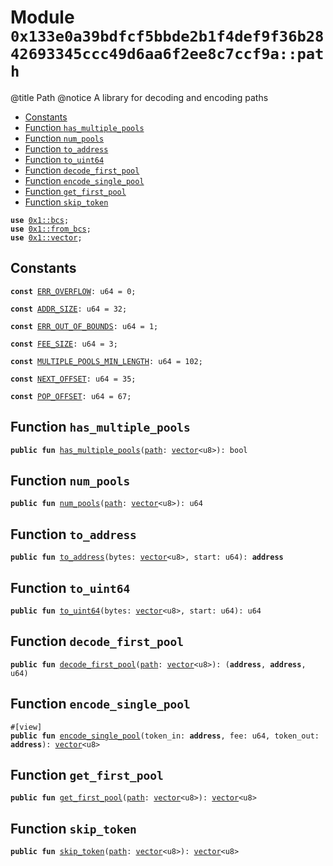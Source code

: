 
<a id="0x133e0a39bdfcf5bbde2b1f4def9f36b2842693345ccc49d6aa6f2ee8c7ccf9a_path"></a>

# Module `0x133e0a39bdfcf5bbde2b1f4def9f36b2842693345ccc49d6aa6f2ee8c7ccf9a::path`

@title Path
@notice A library for decoding and encoding paths


-  [Constants](#@Constants_0)
-  [Function `has_multiple_pools`](#0x133e0a39bdfcf5bbde2b1f4def9f36b2842693345ccc49d6aa6f2ee8c7ccf9a_path_has_multiple_pools)
-  [Function `num_pools`](#0x133e0a39bdfcf5bbde2b1f4def9f36b2842693345ccc49d6aa6f2ee8c7ccf9a_path_num_pools)
-  [Function `to_address`](#0x133e0a39bdfcf5bbde2b1f4def9f36b2842693345ccc49d6aa6f2ee8c7ccf9a_path_to_address)
-  [Function `to_uint64`](#0x133e0a39bdfcf5bbde2b1f4def9f36b2842693345ccc49d6aa6f2ee8c7ccf9a_path_to_uint64)
-  [Function `decode_first_pool`](#0x133e0a39bdfcf5bbde2b1f4def9f36b2842693345ccc49d6aa6f2ee8c7ccf9a_path_decode_first_pool)
-  [Function `encode_single_pool`](#0x133e0a39bdfcf5bbde2b1f4def9f36b2842693345ccc49d6aa6f2ee8c7ccf9a_path_encode_single_pool)
-  [Function `get_first_pool`](#0x133e0a39bdfcf5bbde2b1f4def9f36b2842693345ccc49d6aa6f2ee8c7ccf9a_path_get_first_pool)
-  [Function `skip_token`](#0x133e0a39bdfcf5bbde2b1f4def9f36b2842693345ccc49d6aa6f2ee8c7ccf9a_path_skip_token)


<pre><code><b>use</b> <a href="">0x1::bcs</a>;
<b>use</b> <a href="">0x1::from_bcs</a>;
<b>use</b> <a href="">0x1::vector</a>;
</code></pre>



<a id="@Constants_0"></a>

## Constants


<a id="0x133e0a39bdfcf5bbde2b1f4def9f36b2842693345ccc49d6aa6f2ee8c7ccf9a_path_ERR_OVERFLOW"></a>



<pre><code><b>const</b> <a href="path.md#0x133e0a39bdfcf5bbde2b1f4def9f36b2842693345ccc49d6aa6f2ee8c7ccf9a_path_ERR_OVERFLOW">ERR_OVERFLOW</a>: u64 = 0;
</code></pre>



<a id="0x133e0a39bdfcf5bbde2b1f4def9f36b2842693345ccc49d6aa6f2ee8c7ccf9a_path_ADDR_SIZE"></a>



<pre><code><b>const</b> <a href="path.md#0x133e0a39bdfcf5bbde2b1f4def9f36b2842693345ccc49d6aa6f2ee8c7ccf9a_path_ADDR_SIZE">ADDR_SIZE</a>: u64 = 32;
</code></pre>



<a id="0x133e0a39bdfcf5bbde2b1f4def9f36b2842693345ccc49d6aa6f2ee8c7ccf9a_path_ERR_OUT_OF_BOUNDS"></a>



<pre><code><b>const</b> <a href="path.md#0x133e0a39bdfcf5bbde2b1f4def9f36b2842693345ccc49d6aa6f2ee8c7ccf9a_path_ERR_OUT_OF_BOUNDS">ERR_OUT_OF_BOUNDS</a>: u64 = 1;
</code></pre>



<a id="0x133e0a39bdfcf5bbde2b1f4def9f36b2842693345ccc49d6aa6f2ee8c7ccf9a_path_FEE_SIZE"></a>



<pre><code><b>const</b> <a href="path.md#0x133e0a39bdfcf5bbde2b1f4def9f36b2842693345ccc49d6aa6f2ee8c7ccf9a_path_FEE_SIZE">FEE_SIZE</a>: u64 = 3;
</code></pre>



<a id="0x133e0a39bdfcf5bbde2b1f4def9f36b2842693345ccc49d6aa6f2ee8c7ccf9a_path_MULTIPLE_POOLS_MIN_LENGTH"></a>



<pre><code><b>const</b> <a href="path.md#0x133e0a39bdfcf5bbde2b1f4def9f36b2842693345ccc49d6aa6f2ee8c7ccf9a_path_MULTIPLE_POOLS_MIN_LENGTH">MULTIPLE_POOLS_MIN_LENGTH</a>: u64 = 102;
</code></pre>



<a id="0x133e0a39bdfcf5bbde2b1f4def9f36b2842693345ccc49d6aa6f2ee8c7ccf9a_path_NEXT_OFFSET"></a>



<pre><code><b>const</b> <a href="path.md#0x133e0a39bdfcf5bbde2b1f4def9f36b2842693345ccc49d6aa6f2ee8c7ccf9a_path_NEXT_OFFSET">NEXT_OFFSET</a>: u64 = 35;
</code></pre>



<a id="0x133e0a39bdfcf5bbde2b1f4def9f36b2842693345ccc49d6aa6f2ee8c7ccf9a_path_POP_OFFSET"></a>



<pre><code><b>const</b> <a href="path.md#0x133e0a39bdfcf5bbde2b1f4def9f36b2842693345ccc49d6aa6f2ee8c7ccf9a_path_POP_OFFSET">POP_OFFSET</a>: u64 = 67;
</code></pre>



<a id="0x133e0a39bdfcf5bbde2b1f4def9f36b2842693345ccc49d6aa6f2ee8c7ccf9a_path_has_multiple_pools"></a>

## Function `has_multiple_pools`



<pre><code><b>public</b> <b>fun</b> <a href="path.md#0x133e0a39bdfcf5bbde2b1f4def9f36b2842693345ccc49d6aa6f2ee8c7ccf9a_path_has_multiple_pools">has_multiple_pools</a>(<a href="path.md#0x133e0a39bdfcf5bbde2b1f4def9f36b2842693345ccc49d6aa6f2ee8c7ccf9a_path">path</a>: <a href="">vector</a>&lt;u8&gt;): bool
</code></pre>



<a id="0x133e0a39bdfcf5bbde2b1f4def9f36b2842693345ccc49d6aa6f2ee8c7ccf9a_path_num_pools"></a>

## Function `num_pools`



<pre><code><b>public</b> <b>fun</b> <a href="path.md#0x133e0a39bdfcf5bbde2b1f4def9f36b2842693345ccc49d6aa6f2ee8c7ccf9a_path_num_pools">num_pools</a>(<a href="path.md#0x133e0a39bdfcf5bbde2b1f4def9f36b2842693345ccc49d6aa6f2ee8c7ccf9a_path">path</a>: <a href="">vector</a>&lt;u8&gt;): u64
</code></pre>



<a id="0x133e0a39bdfcf5bbde2b1f4def9f36b2842693345ccc49d6aa6f2ee8c7ccf9a_path_to_address"></a>

## Function `to_address`



<pre><code><b>public</b> <b>fun</b> <a href="path.md#0x133e0a39bdfcf5bbde2b1f4def9f36b2842693345ccc49d6aa6f2ee8c7ccf9a_path_to_address">to_address</a>(bytes: <a href="">vector</a>&lt;u8&gt;, start: u64): <b>address</b>
</code></pre>



<a id="0x133e0a39bdfcf5bbde2b1f4def9f36b2842693345ccc49d6aa6f2ee8c7ccf9a_path_to_uint64"></a>

## Function `to_uint64`



<pre><code><b>public</b> <b>fun</b> <a href="path.md#0x133e0a39bdfcf5bbde2b1f4def9f36b2842693345ccc49d6aa6f2ee8c7ccf9a_path_to_uint64">to_uint64</a>(bytes: <a href="">vector</a>&lt;u8&gt;, start: u64): u64
</code></pre>



<a id="0x133e0a39bdfcf5bbde2b1f4def9f36b2842693345ccc49d6aa6f2ee8c7ccf9a_path_decode_first_pool"></a>

## Function `decode_first_pool`



<pre><code><b>public</b> <b>fun</b> <a href="path.md#0x133e0a39bdfcf5bbde2b1f4def9f36b2842693345ccc49d6aa6f2ee8c7ccf9a_path_decode_first_pool">decode_first_pool</a>(<a href="path.md#0x133e0a39bdfcf5bbde2b1f4def9f36b2842693345ccc49d6aa6f2ee8c7ccf9a_path">path</a>: <a href="">vector</a>&lt;u8&gt;): (<b>address</b>, <b>address</b>, u64)
</code></pre>



<a id="0x133e0a39bdfcf5bbde2b1f4def9f36b2842693345ccc49d6aa6f2ee8c7ccf9a_path_encode_single_pool"></a>

## Function `encode_single_pool`



<pre><code>#[view]
<b>public</b> <b>fun</b> <a href="path.md#0x133e0a39bdfcf5bbde2b1f4def9f36b2842693345ccc49d6aa6f2ee8c7ccf9a_path_encode_single_pool">encode_single_pool</a>(token_in: <b>address</b>, fee: u64, token_out: <b>address</b>): <a href="">vector</a>&lt;u8&gt;
</code></pre>



<a id="0x133e0a39bdfcf5bbde2b1f4def9f36b2842693345ccc49d6aa6f2ee8c7ccf9a_path_get_first_pool"></a>

## Function `get_first_pool`



<pre><code><b>public</b> <b>fun</b> <a href="path.md#0x133e0a39bdfcf5bbde2b1f4def9f36b2842693345ccc49d6aa6f2ee8c7ccf9a_path_get_first_pool">get_first_pool</a>(<a href="path.md#0x133e0a39bdfcf5bbde2b1f4def9f36b2842693345ccc49d6aa6f2ee8c7ccf9a_path">path</a>: <a href="">vector</a>&lt;u8&gt;): <a href="">vector</a>&lt;u8&gt;
</code></pre>



<a id="0x133e0a39bdfcf5bbde2b1f4def9f36b2842693345ccc49d6aa6f2ee8c7ccf9a_path_skip_token"></a>

## Function `skip_token`



<pre><code><b>public</b> <b>fun</b> <a href="path.md#0x133e0a39bdfcf5bbde2b1f4def9f36b2842693345ccc49d6aa6f2ee8c7ccf9a_path_skip_token">skip_token</a>(<a href="path.md#0x133e0a39bdfcf5bbde2b1f4def9f36b2842693345ccc49d6aa6f2ee8c7ccf9a_path">path</a>: <a href="">vector</a>&lt;u8&gt;): <a href="">vector</a>&lt;u8&gt;
</code></pre>
